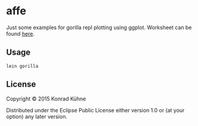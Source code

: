 # affe

Just some examples for gorilla repl plotting using ggplot.
Worksheet can be found [here](http://viewer.gorilla-repl.org/view.html?source=github&user=kordano&repo=affe&path=worksheets/examples.clj).

## Usage

```
lein gorilla
```

## License

Copyright © 2015 Konrad Kühne

Distributed under the Eclipse Public License either version 1.0 or (at
your option) any later version.
